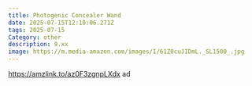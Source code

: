 ```yaml
---
title: Photogenic Concealer Wand
date: 2025-07-15T12:10:06.271Z
tags: 2025-07-15
Category: other
description: 9.xx
image: https://m.media-amazon.com/images/I/61Z0cuJIDmL._SL1500_.jpg
---
```

https://amzlink.to/az0F3zgnpLXdx ad